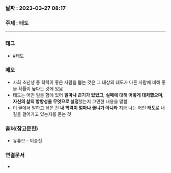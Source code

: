 ### 날짜 : 2023-03-27 08:17
### 주제 : 태도
---
### 태그
* #태도

### 메모
* 사회 초년생 중 학력이 좋은 사람을 뽑는 것은 그 대상의 태도가 다른 사람에 비해 좋을 확률이 높다는 것에 있음
* 태도는 어떤 일을 함에 있어 **얼마나 끈기가 있었고**, **실패에 대해 어떻게 대처했으며**, **자신의 삶의 방향성을 무엇으로 설정**했는지 고민한 내용을 말함
* 이 글에서 말하고 싶은 건 **내 학력이 얼마나 좋냐가 아니라** 지금 나는 어떤 **태도**로 내 길을 걸어가고 있는지를 묻는 것 

### 출처(참고문헌)
-  유튜브 - 이승진

### 연결문서
- 